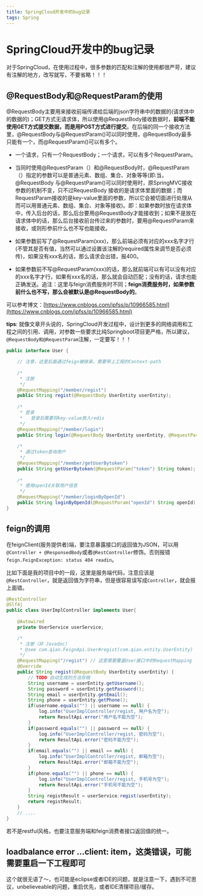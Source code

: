 ```yaml
---
title: SpringCloud开发中的bug记录
tags: Spring
---
```


# SpringCloud开发中的bug记录

​	对于SpringCloud，在使用过程中，很多参数的匹配和注解的使用都很严苛，建议有注解的地方，改写就写，不要省略！！！

## @RequestBody和@RequestParam的使用

@RequestBody主要用来接收前端传递给后端的json字符串中的数据的(请求体中的数据的)；GET方式无请求体，所以使用@RequestBody接收数据时，**前端不能使用GET方式提交数据，而是用POST方式进行提交**。在后端的同一个接收方法里，@RequestBody与@RequestParam()可以同时使用，@RequestBody最多只能有一个，而@RequestParam()可以有多个。

- 一个请求，只有一个RequestBody；一个请求，可以有多个RequestParam。

- 当同时使用@RequestParam（）和@RequestBody时，@RequestParam（）指定的参数可以是普通元素、数组、集合、对象等等(即:当，@RequestBody 与@RequestParam()可以同时使用时，原SpringMVC接收参数的机制不变，只不过RequestBody 接收的是请求体里面的数据；而RequestParam接收的是key-value里面的参数，所以它会被切面进行处理从而可以用普通元素、数组、集合、对象等接收)。即：如果参数时放在请求体中，传入后台的话，那么后台要用@RequestBody才能接收到；如果不是放在请求体中的话，那么后台接收前台传过来的参数时，要用@RequestParam来接收，或则形参前什么也不写也能接收。

- 如果参数前写了@RequestParam(xxx)，那么前端必须有对应的xxx名字才行(不管其是否有值，当然可以通过设置该注解的required属性来调节是否必须传)，如果没有xxx名的话，那么请求会出错，报400。

- 如果参数前不写@RequestParam(xxx)的话，那么就前端可以有可以没有对应的xxx名字才行，如果有xxx名的话，那么就会自动匹配；没有的话，请求也能正确发送。追注：这里与feign消费服务时不同；**feign消费服务时，如果参数前什么也不写，那么会被默认是@RequestBody的**。

可以参考博文：[https://www.cnblogs.com/jpfss/p/10966585.html](https://www.cnblogs.com/jpfss/p/10966585.html)

**tips**: 就像文章开头说的，SpringCloud开发过程中，设计到更多的网络调用和工程之间的引用、调用，对参数一些要求比纯Springboot项目更严格，所以建议，`@RequestBody和@RequestParam`注解，一定要写！！！

```java
public interface User {

	// 注意，这里后面通过feign被继承，需要带上工程的Context-path
	
	/*
	 * 注册
	 */
	@RequestMapping("/member/regist")
	public String regist(@RequestBody UserEntity userEntity);
	
	/*
	 * 登录
	 *   登录后需要将key-value放入redis
	 */
	@RequestMapping("/member/login")
	public String login(@RequestBody UserEntity userEntity, @RequestParam("name") String name);
	
	/*
	 * 通过token查询用户
	 */
	@RequestMapping("/member/getUserBytoken")
	public String getUserBytoken(@RequestParam("token") String token);
	
	/*
	 * 使用openId关联用户信息
	 */
	@RequestMapping("/member/loginByOpenId")
	public String loginByOpenId(@RequestParam("openId") String openId);
}
```



## feign的调用

在feignClient(服务提供者)端，要注意暴露接口的返回值为JSON，可以用`@Controller + @ResponsedBody`或者`@RestController`修饰。否则报错`feign.FeignException: status 404 readin`。

比如下面是我的项目中的一段，这里是服务端代码，注意应该是`@RestController`，就是返回值为字符串，但是很容易误写成`Controller`，就会报上面错。

```java
@RestController
@Slf4j
public class UserImplController implements User{
	
	@Autowired
	private UserService userService;

	/*
	 * 注册（非 Javadoc）
	 * @see com.qian.FeignApi.User#regist(com.qian.entity.UserEntity)
	 */
	@RequestMapping("/regist") // 这里需要覆盖User接口中的RequestMapping
	@Override
	public String regist(@RequestBody UserEntity userEntity) {
		// TODO 自动生成的方法存根
		String username = userEntity.getUsername();
		String password = userEntity.getPassword();
		String email = userEntity.getEmail();
		String phone = userEntity.getPhone();
		if(username.equals("") || username == null) {
			log.info("UserImplController/regist, 用户名为空");
			return ResultApi.error("用户名不能为空");
		}
		if(password.equals("") || password == null) {
			log.info("UserImplController/regist, 密码为空");
			return ResultApi.error("密码不能为空");
		}
		if(email.equals("") || email == null) {
			log.info("UserImplController/regist, 邮箱为空");
			return ResultApi.error("邮箱不能为空");
		}
		if(phone.equals("") || phone == null) {
			log.info("UserImplController/regist, 手机号为空");
			return ResultApi.error("手机号不能为空");
		}
		String registResult = userService.regist(userEntity);
		return registResult;
	}
	// ....
}
```

若不是restful风格，也要注意服务端和feign消费者接口返回值的统一。

## loadbalance error ...client: item，这类错误，可能需要重启一下工程即可

​	这个就很无语了～，也可能是eclipse或者IDE的问题，就是注意一下，遇到不可思议，unbelieveable的问题，重启优先，或者IDE清理项目/缓存。

